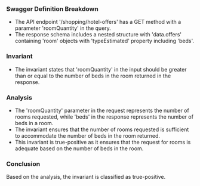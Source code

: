 ### Swagger Definition Breakdown
- The API endpoint '/shopping/hotel-offers' has a GET method with a parameter 'roomQuantity' in the query.
- The response schema includes a nested structure with 'data.offers' containing 'room' objects with 'typeEstimated' property including 'beds'.

### Invariant
- The invariant states that 'roomQuantity' in the input should be greater than or equal to the number of beds in the room returned in the response.

### Analysis
- The 'roomQuantity' parameter in the request represents the number of rooms requested, while 'beds' in the response represents the number of beds in a room.
- The invariant ensures that the number of rooms requested is sufficient to accommodate the number of beds in the room returned.
- This invariant is true-positive as it ensures that the request for rooms is adequate based on the number of beds in the room.

### Conclusion
Based on the analysis, the invariant is classified as true-positive.
